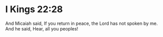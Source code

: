 # I Kings 22:28

And Micaiah said, If you return in peace, the Lord has not spoken by me. And he said, Hear, all you peoples!

